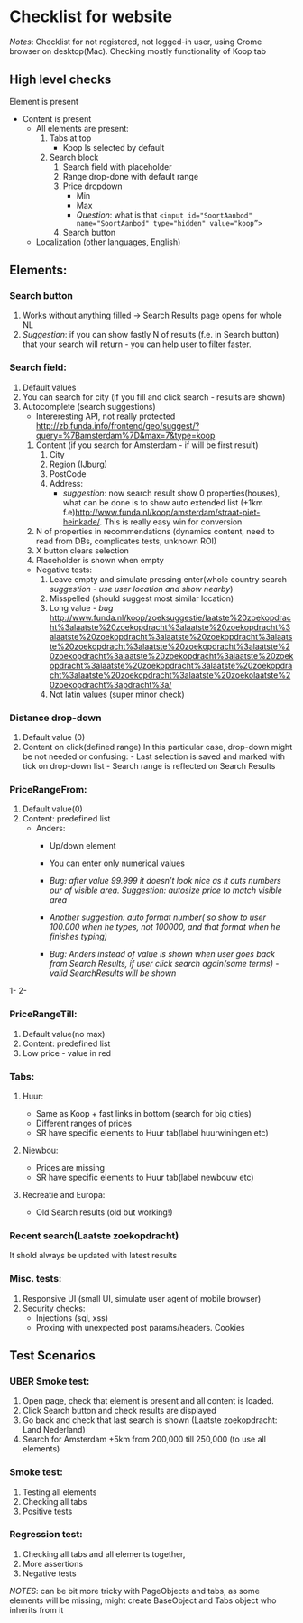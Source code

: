# Checklist for website

*Notes*: Checklist for not registered, not logged-in user, using Crome browser on desktop(Mac). Checking mostly functionality of Koop tab

## High level checks
Element is present
- Content is present
     - All elements are present:
        1. Tabs at top 
            - Koop Is selected by default
        2. Search block 
            1. Search field with placeholder 
            2. Range drop-done with default range
            3. Price dropdown
                - Min
                - Max
                - *Question*: what is that `<input id="SoortAanbod" name="SoortAanbod" type="hidden" value="koop”>` 
            4. Search button 
     - Localization (other languages, English)

## Elements: 
### Search button
1. Works without anything filled -> Search Results page opens for whole NL
2. *Suggestion*: if you can show fastly N of results (f.e. in Search button) that your search will return - you can help user to filter faster.

### Search field:
1. Default values
2. You can search for city (if you fill and click search - results are shown)
3. Autocomplete (search suggestions)
    - Intereresting API, not really protected http://zb.funda.info/frontend/geo/suggest/?query=%7Bamsterdam%7D&max=7&type=koop
    1. Content (if you search for Amsterdam - if will be first result)
        1. City
        2. Region (IJburg)
        3. PostCode
        4. Address: 
            - *suggestion*: now search result show 0 properties(houses), what can be done is to show auto extended list (+1km f.e)http://www.funda.nl/koop/amsterdam/straat-piet-heinkade/. This is really easy win for conversion
    2. N of properties in recommendations (dynamics content, need to read from DBs, complicates tests, unknown ROI)
    3. X button clears selection
    4. Placeholder is shown when empty
    - Negative tests:
        1. Leave empty and simulate pressing enter(whole country search *suggestion - use user location and show nearby*) 
        2. Misspelled (should suggest most similar location)
        3. Long value - *bug* http://www.funda.nl/koop/zoeksuggestie/laatste%20zoekopdracht%3alaatste%20zoekopdracht%3alaatste%20zoekopdracht%3alaatste%20zoekopdracht%3alaatste%20zoekopdracht%3alaatste%20zoekopdracht%3alaatste%20zoekopdracht%3alaatste%20zoekopdracht%3alaatste%20zoekopdracht%3alaatste%20zoekopdracht%3alaatste%20zoekopdracht%3alaatste%20zoekopdracht%3alaatste%20zoekopdracht%3alaatste%20zoekolaatste%20zoekopdracht%3apdracht%3a/
        4. Not latin values (super minor check)

### Distance drop-down
1. Default value (0)
2. Content on click(defined range)
          In this particular case, drop-down might be not needed or confusing: 
        - Last selection is saved and marked with tick on drop-down list
        - Search range is reflected on Search Results

### PriceRangeFrom:
1. Default value(0)
2. Content: predefined list
    - Anders:
        - Up/down element
        - You can enter only numerical values
        - *Bug: after value 99.999 it doesn’t look nice as it cuts numbers our of visible area. Suggestion: autosize price to match visible area*

        - *Another suggestion: auto format number( so show to user 100.000 when he types, not 100000, and that format when he finishes typing)*
        - *Bug: Anders instead of value is shown when user goes back from Search Results, if user click search again(same terms) - valid SearchResults will be shown*

1- 
2- 


### PriceRangeTill:
1. Default value(no max)
2. Content: predefined list
3. Low price - value in red

### Tabs:
1. Huur:
    - Same as Koop + fast links in bottom (search for big cities)
    - Different ranges of prices
    - SR have specific elements to Huur tab(label huurwiningen etc)
2. Niewbou: 
    - Prices are missing
    - SR have specific elements to Huur tab(label newbouw etc)

3. Recreatie and Europa:
    - Old Search results (old but working!)
    
### Recent search(Laatste zoekopdracht)
It shold always be updated with latest results 

### Misc. tests:
1. Responsive UI (small UI, simulate user agent of mobile browser)
2. Security checks:
    - Injections (sql, xss)
    - Proxing with unexpected post params/headers. Cookies 

## Test Scenarios

### UBER Smoke test:
1. Open page, check that element is present and all content is loaded.
2. Click Search button and check results are displayed
3. Go back and check that last search is shown (Laatste zoekopdracht: Land Nederland)
4. Search for Amsterdam +5km from 200,000 till 250,000 (to use all elements)

### Smoke test:
1. Testing all elements
2. Checking all tabs
3. Positive tests

### Regression test:
1. Checking all tabs and all elements together, 
2. More assertions
3. Negative tests

*NOTES*: can be bit more tricky with PageObjects and tabs, as some elements will be missing, might create BaseObject and Tabs object who inherits from it
